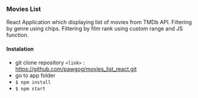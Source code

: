 ### Movies List

React Application which displaying list of movies from TMDb API.
Filtering by genre using chips.
Filtering by film rank using custom range and JS function.

#### Instalation

- git clone repository `<link>` : https://github.com/pawgog/movies_list_react.git
- go to app folder
- `$ npm install`
- `$ npm start`
